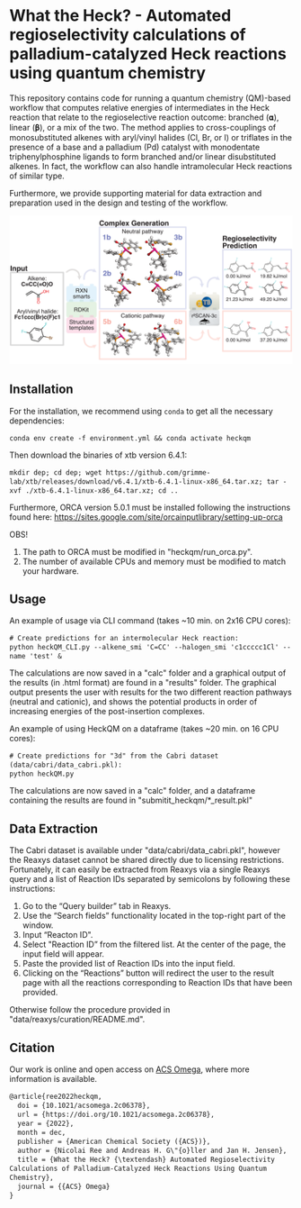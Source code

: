 # What the Heck? - Automated regioselectivity calculations of palladium-catalyzed Heck reactions using quantum chemistry

This repository contains code for running a quantum chemistry (QM)-based workflow that computes relative energies of intermediates in the Heck reaction that relate to the regioselective reaction outcome: branched (𝛂), linear (𝛃), or a mix of the two.
The method applies to cross-couplings of monosubstituted alkenes with aryl/vinyl halides (Cl, Br, or I) or triflates in the presence of a base and a palladium (Pd) catalyst with monodentate triphenylphosphine ligands to form branched and/or linear disubstituted alkenes.
In fact, the workflow can also handle intramolecular Heck reactions of similar type.

Furthermore, we provide supporting material for data extraction and preparation used in the design and testing of the workflow.

<p align="center">
    <img src="./docs/heckqm_overview.png" alt="overview" width="700">
</p>


## Installation

For the installation, we recommend using `conda` to get all the necessary dependencies:

    conda env create -f environment.yml && conda activate heckqm


Then download the binaries of xtb version 6.4.1:

    mkdir dep; cd dep; wget https://github.com/grimme-lab/xtb/releases/download/v6.4.1/xtb-6.4.1-linux-x86_64.tar.xz; tar -xvf ./xtb-6.4.1-linux-x86_64.tar.xz; cd ..


Furthermore, ORCA version 5.0.1 must be installed following the instructions found here: https://sites.google.com/site/orcainputlibrary/setting-up-orca

OBS! 
  1) The path to ORCA must be modified in "heckqm/run_orca.py".
  2) The number of available CPUs and memory must be modified to match your hardware.


## Usage

An example of usage via CLI command (takes ~10 min. on 2x16 CPU cores):

    # Create predictions for an intermolecular Heck reaction:
    python heckQM_CLI.py --alkene_smi 'C=CC' --halogen_smi 'c1ccccc1Cl' --name 'test' &
    

The calculations are now saved in a "calc" folder and a graphical output of the results (in .html format) are found in a "results" folder.
The graphical output presents the user with results for the two different reaction pathways (neutral and cationic), and shows the potential products in order of increasing energies of the post-insertion complexes.

An example of using HeckQM on a dataframe (takes ~20 min. on 16 CPU cores):

    # Create predictions for "3d" from the Cabri dataset (data/cabri/data_cabri.pkl):
    python heckQM.py

The calculations are now saved in a "calc" folder, and a dataframe containing the results are found in "submitit_heckqm/*_result.pkl"


## Data Extraction

The Cabri dataset is available under "data/cabri/data_cabri.pkl", however the Reaxys dataset cannot be shared directly due to licensing restrictions.
Fortunately, it can easily be extracted from Reaxys via a single Reaxys query and a list of Reaction IDs separated by semicolons by following these instructions:

  1. Go to the “Query builder” tab in Reaxys.
  2. Use the “Search fields” functionality located in the top-right part of the window.
  3. Input “Reacton ID".
  4. Select "Reaction ID” from the filtered list. At the center of the page, the input field will appear.
  5. Paste the provided list of Reaction IDs into the input field.
  6. Clicking on the “Reactions” button will redirect the user to the result page with all the reactions corresponding to Reaction IDs that have been provided.

Otherwise follow the procedure provided in "data/reaxys/curation/README.md".


## Citation 

Our work is online and open access on [ACS Omega](https://doi.org/10.1021/acsomega.2c06378), where more information is available. 

```
@article{ree2022heckqm,
  doi = {10.1021/acsomega.2c06378},
  url = {https://doi.org/10.1021/acsomega.2c06378},
  year = {2022},
  month = dec,
  publisher = {American Chemical Society ({ACS})},
  author = {Nicolai Ree and Andreas H. G\"{o}ller and Jan H. Jensen},
  title = {What the Heck? {\textendash} Automated Regioselectivity Calculations of Palladium-Catalyzed Heck Reactions Using Quantum Chemistry},
  journal = {{ACS} Omega}
}
```
